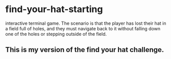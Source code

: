 # find-your-hat-starting
 interactive terminal game. The scenario is that the player has lost their hat in a field full of holes, and they must navigate back to it without falling down one of the holes or stepping outside of the field.
 
## This is my version of the find your hat challenge.
